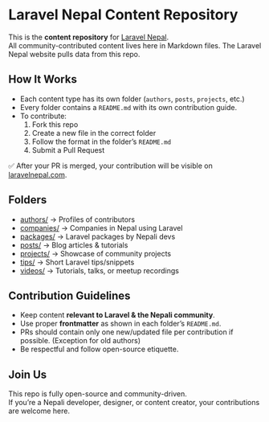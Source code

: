 # Laravel Nepal Content Repository

This is the **content repository** for [Laravel Nepal](https://github.com/Laravel-Nepal).  
All community-contributed content lives here in Markdown files. The Laravel Nepal website pulls data from this repo.

## How It Works
- Each content type has its own folder (`authors`, `posts`, `projects`, etc.)
- Every folder contains a `README.md` with its own contribution guide.
- To contribute:
    1. Fork this repo
    2. Create a new file in the correct folder
    3. Follow the format in the folder’s `README.md`
    4. Submit a Pull Request

✅ After your PR is merged, your contribution will be visible on [laravelnepal.com](https://laravelnepal.com).

## Folders
- [authors/](authors/README.md) → Profiles of contributors
- [companies/](companies/README.md) → Companies in Nepal using Laravel
- [packages/](packages/README.md) → Laravel packages by Nepali devs
- [posts/](posts/README.md) → Blog articles & tutorials
- [projects/](projects/README.md) → Showcase of community projects
- [tips/](tips/README.md) → Short Laravel tips/snippets
- [videos/](videos/README.md) → Tutorials, talks, or meetup recordings

## Contribution Guidelines
- Keep content **relevant to Laravel & the Nepali community**.
- Use proper **frontmatter** as shown in each folder’s `README.md`.
- PRs should contain only one new/updated file per contribution if possible. (Exception for old authors)
- Be respectful and follow open-source etiquette.

## Join Us
This repo is fully open-source and community-driven.  
If you’re a Nepali developer, designer, or content creator, your contributions are welcome here.
